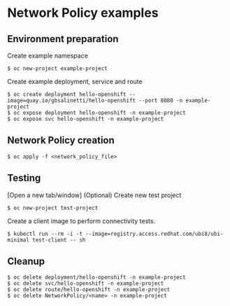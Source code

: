 # Network Policy examples

## Environment preparation
Create example namespace
```
$ oc new-project example-project
```

Create example deployment, service and route
```
$ oc create deployment hello-openshift --image=quay.io/gbsalinetti/hello-openshift --port 8080 -n example-project
$ oc expose deployment hello-openshift -n example-project
$ oc expose svc hello-openshift -n example-project
```

## Network Policy creation
```
$ oc apply -f <network_policy_file>
```

## Testing
[Open a new tab/window]
(Optional) Create new test project 
```
$ oc new-project test-project
```

Create a client image to perform connectivity tests.
```
$ kubectl run --rm -i -t --image=registry.access.redhat.com/ubi8/ubi-minimal test-client -- sh
```

## Cleanup
```
$ oc delete deployment/hello-openshift -n example-project
$ oc delete svc/hello-openshift -n example-project
$ oc delete route/hello-openshift -n example-project
$ oc delete NetworkPolicy/<name> -n example-project
```
